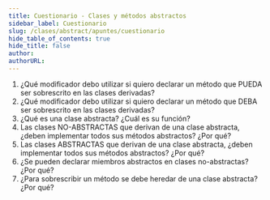 ```yaml
---
title: Cuestionario - Clases y métodos abstractos
sidebar_label: Cuestionario
slug: /clases/abstract/apuntes/cuestionario
hide_table_of_contents: true
hide_title: false
author: 
authorURL: 
---
```


1. ¿Qué modificador debo utilizar si quiero declarar un método que PUEDA ser sobrescrito en las clases derivadas?
2. ¿Qué modificador debo utilizar si quiero declarar un método que DEBA ser sobrescrito en las clases derivadas?
3. ¿Qué es una clase abstracta? ¿Cuál es su función?
4. Las clases NO-ABSTRACTAS que derivan de una clase abstracta, ¿deben implementar todos sus métodos abstractos? ¿Por qué?
5. Las clases ABSTRACTAS que derivan de una clase abstracta, ¿deben implementar todos sus métodos abstractos? ¿Por qué?
6. ¿Se pueden declarar miembros abstractos en clases no-abstractas? ¿Por qué?
7. ¿Para sobrescribir un método se debe heredar de una clase abstracta? ¿Por qué?